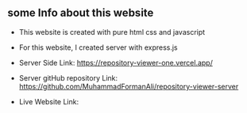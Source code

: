 ##   some Info about  this website

*  This website is created with pure html css and javascript 
*  For this website, I created server with express.js  
*  Server Side Link: https://repository-viewer-one.vercel.app/
*  Server gitHub repository Link: https://github.com/MuhammadFormanAli/repository-viewer-server


*  Live Website Link:  
